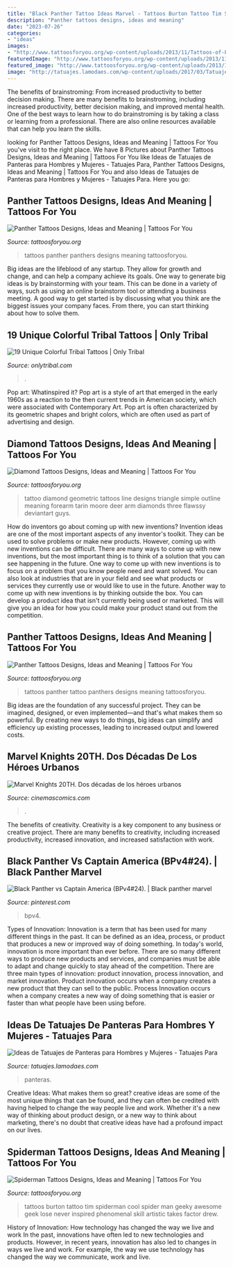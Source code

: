 ```yaml
---
title: "Black Panther Tattoo Ideas Marvel - Tattoos Burton Tattoo Tim Spiderman Cool Spider Man Geeky Awesome Geek Lose Never Inspired Phenomenal Skill Artistic Takes Factor Drew"
description: "Panther tattoos designs, ideas and meaning"
date: "2023-07-26"
categories:
- "ideas"
images:
- "http://www.tattoosforyou.org/wp-content/uploads/2013/11/Tattoos-of-Panthers.jpg"
featuredImage: "http://www.tattoosforyou.org/wp-content/uploads/2013/11/Panthers-Tattoos.jpg"
featured_image: "http://www.tattoosforyou.org/wp-content/uploads/2013/10/Diamond-Tattoo-Outline.jpg"
image: "http://tatuajes.lamodaes.com/wp-content/uploads/2017/03/Tatuajes-de-Panteras-7.jpg"
---
```



The benefits of brainstroming: From increased productivity to better decision making.
There are many benefits to brainstroming, including increased productivity, better decision making, and improved mental health. One of the best ways to learn how to do brainstroming is by taking a class or learning from a professional. There are also online resources available that can help you learn the skills.

	

		
looking for Panther Tattoos Designs, Ideas and Meaning | Tattoos For You you've visit to the right place. We have 8 Pictures about Panther Tattoos Designs, Ideas and Meaning | Tattoos For You like Ideas de Tatuajes de Panteras para Hombres y Mujeres - Tatuajes Para, Panther Tattoos Designs, Ideas and Meaning | Tattoos For You and also Ideas de Tatuajes de Panteras para Hombres y Mujeres - Tatuajes Para. Here you go:
		
    
## Panther Tattoos Designs, Ideas And Meaning | Tattoos For You

<img loading=lazy src="http://www.tattoosforyou.org/wp-content/uploads/2013/11/Panthers-Tattoos.jpg" onerror="this.onerror=null;this.src='https://tse4.mm.bing.net/th?id=OIP.nPl7XsxiQNup2MpFmIW9mwHaJ4&amp;pid=15.1';" alt="Panther Tattoos Designs, Ideas and Meaning | Tattoos For You">

_Source: tattoosforyou.org_

>tattoos panther panthers designs meaning tattoosforyou. 

	

Big ideas are the lifeblood of any startup. They allow for growth and change, and can help a company achieve its goals. One way to generate big ideas is by brainstorming with your team. This can be done in a variety of ways, such as using an online brainstorm tool or attending a business meeting. A good way to get started is by discussing what you think are the biggest issues your company faces. From there, you can start thinking about how to solve them.

    
## 19 Unique Colorful Tribal Tattoos | Only Tribal

<img loading=lazy src="https://www.onlytribal.com/wp-content/uploads/2015/10/Colorful-Tribal-Tattoo-Designs1.jpg" onerror="this.onerror=null;this.src='https://tse3.mm.bing.net/th?id=OIP.BC5L9AHO9E2IcaekG7hf8QHaJ5&amp;pid=15.1';" alt="19 Unique Colorful Tribal Tattoos | Only Tribal">

_Source: onlytribal.com_

>. 

	

Pop art: Whatinspired it?
Pop art is a style of art that emerged in the early 1960s as a reaction to the then current trends in American society, which were associated with Contemporary Art. Pop art is often characterized by its geometric shapes and bright colors, which are often used as part of advertising and design.

    
## Diamond Tattoos Designs, Ideas And Meaning | Tattoos For You

<img loading=lazy src="http://www.tattoosforyou.org/wp-content/uploads/2013/10/Diamond-Tattoo-Outline.jpg" onerror="this.onerror=null;this.src='https://tse3.mm.bing.net/th?id=OIP.vVkqAr_uxybTuo_nAz255QHaJ4&amp;pid=15.1';" alt="Diamond Tattoos Designs, Ideas and Meaning | Tattoos For You">

_Source: tattoosforyou.org_

>tattoo diamond geometric tattoos line designs triangle simple outline meaning forearm tarin moore deer arm diamonds three flawssy deviantart guys. 

	

How do inventors go about coming up with new inventions?
Invention ideas are one of the most important aspects of any inventor's toolkit. They can be used to solve problems or make new products. However, coming up with new inventions can be difficult. There are many ways to come up with new inventions, but the most important thing is to think of a solution that you can see happening in the future.
One way to come up with new inventions is to focus on a problem that you know people need and want solved. You can also look at industries that are in your field and see what products or services they currently use or would like to use in the future. Another way to come up with new inventions is by thinking outside the box. You can develop a product idea that isn't currently being used or marketed. This will give you an idea for how you could make your product stand out from the competition.

    
## Panther Tattoos Designs, Ideas And Meaning | Tattoos For You

<img loading=lazy src="http://www.tattoosforyou.org/wp-content/uploads/2013/11/Tattoos-of-Panthers.jpg" onerror="this.onerror=null;this.src='https://tse4.mm.bing.net/th?id=OIP.y2EmMJoNmFPbr4SRICUbMgHaJ6&amp;pid=15.1';" alt="Panther Tattoos Designs, Ideas and Meaning | Tattoos For You">

_Source: tattoosforyou.org_

>tattoos panther tattoo panthers designs meaning tattoosforyou. 

	

Big ideas are the foundation of any successful project. They can be imagined, designed, or even implemented—and that's what makes them so powerful. By creating new ways to do things, big ideas can simplify and efficiency up existing processes, leading to increased output and lowered costs.

    
## Marvel Knights 20TH. Dos Décadas De Los Héroes Urbanos

<img loading=lazy src="https://www.cinemascomics.com/wp-content/uploads/2019/11/marvel-knights-20-años.jpg" onerror="this.onerror=null;this.src='https://tse3.mm.bing.net/th?id=OIP.5EhFrjajvKCCOEdDQwvfSQHaLZ&amp;pid=15.1';" alt="Marvel Knights 20TH. Dos décadas de los héroes urbanos">

_Source: cinemascomics.com_

>. 

	

The benefits of creativity.
Creativity is a key component to any business or creative project. There are many benefits to creativity, including increased productivity, increased innovation, and increased satisfaction with work.

    
## Black Panther Vs Captain America (BPv4#24). | Black Panther Marvel

<img loading=lazy src="https://i.pinimg.com/736x/c8/59/d7/c859d7c02c85840f3c9817705fff94ce.jpg" onerror="this.onerror=null;this.src='https://tse4.mm.bing.net/th?id=OIP.ynwPK3NSAzKY2Y1M8t1xogHaLQ&amp;pid=15.1';" alt="Black Panther vs Captain America (BPv4#24). | Black panther marvel">

_Source: pinterest.com_

>bpv4. 

	

Types of Innovation:
Innovation is a term that has been used for many different things in the past. It can be defined as an idea, process, or product that produces a new or improved way of doing something. In today's world, innovation is more important than ever before. There are so many different ways to produce new products and services, and companies must be able to adapt and change quickly to stay ahead of the competition. 
There are three main types of innovation: product innovation, process innovation, and market innovation. Product innovation occurs when a company creates a new product that they can sell to the public. Process Innovation occurs when a company creates a new way of doing something that is easier or faster than what people have been using before.

    
## Ideas De Tatuajes De Panteras Para Hombres Y Mujeres - Tatuajes Para

<img loading=lazy src="http://tatuajes.lamodaes.com/wp-content/uploads/2017/03/Tatuajes-de-Panteras-7.jpg" onerror="this.onerror=null;this.src='https://tse2.mm.bing.net/th?id=OIP.VTh7yHxsadA1dA9LI0sycgHaMo&amp;pid=15.1';" alt="Ideas de Tatuajes de Panteras para Hombres y Mujeres - Tatuajes Para">

_Source: tatuajes.lamodaes.com_

>panteras. 

	

Creative Ideas: What makes them so great?
creative ideas are some of the most unique things that can be found, and they can often be credited with having helped to change the way people live and work. Whether it's a new way of thinking about product design, or a new way to think about marketing, there's no doubt that creative ideas have had a profound impact on our lives.

    
## Spiderman Tattoos Designs, Ideas And Meaning | Tattoos For You

<img loading=lazy src="https://www.tattoosforyou.org/wp-content/uploads/2016/05/Spiderman-Tattoos-for-Women.jpg" onerror="this.onerror=null;this.src='https://tse1.mm.bing.net/th?id=OIP.wr5wUSSFzDeoXhb4iREnCAHaJ4&amp;pid=15.1';" alt="Spiderman Tattoos Designs, Ideas and Meaning | Tattoos For You">

_Source: tattoosforyou.org_

>tattoos burton tattoo tim spiderman cool spider man geeky awesome geek lose never inspired phenomenal skill artistic takes factor drew. 

	

History of Innovation: How technology has changed the way we live and work
In the past, innovations have often led to new technologies and products. However, in recent years, innovation has also led to changes in ways we live and work. For example, the way we use technology has changed the way we communicate, work and live.

